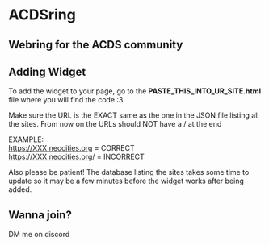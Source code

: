 # ACDSring

<h2>Webring for the ACDS community</h2>


<h2>Adding Widget</h2>

To add the widget to your page, go to the **PASTE_THIS_INTO_UR_SITE.html** file where you will find the code :3

Make sure the URL is the EXACT same as the one in the JSON file listing all the sites.
From now on the URLs should NOT have a / at the end

EXAMPLE: <br>
  https://XXX.neocities.org   = CORRECT<br>
  https://XXX.neocities.org/   = INCORRECT
  
Also please be patient! The database listing the sites takes some time to update so it may be a few minutes before the widget works after being added.  
  
<h2>Wanna join?</h2>

DM me on discord
